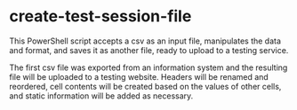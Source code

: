 # create-test-session-file
This PowerShell script accepts a csv as an input file, manipulates the data and format, and saves it as another file, ready to upload to a testing service.

The first csv file was exported from an information system and the resulting file will be uploaded to a testing website.  Headers will be renamed and reordered, cell contents will be created based on the values of other cells, and static information will be added as necessary.
